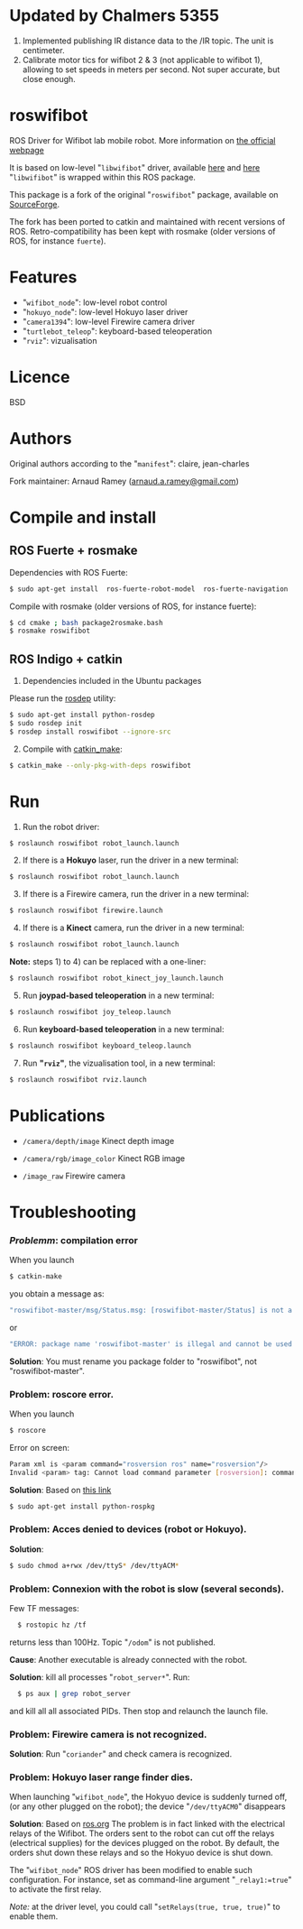 Updated by Chalmers 5355
==========
1. Implemented publishing IR distance data to the /IR topic. The unit is centimeter.
1. Calibrate motor tics for wifibot 2 & 3 (not applicable to wifibot 1), allowing to set speeds in meters per second. Not super accurate, but close enough.


roswifibot
==========

ROS Driver for Wifibot lab mobile robot.
More information on
  [the official webpage](http://www.wifibot.com)

It is based on low-level "```libwifibot```" driver, available
[here](http://sourceforge.net/projects/libwifibot/)
  and
[here](https://svn.code.sf.net/p/roswifibot/code/trunk/)
"```libwifibot```" is wrapped within this ROS package.

This package is a fork of the original "```roswifibot```" package, available on [SourceForge](http://sourceforge.net/projects/roswifibot/).

The fork has been ported to catkin and maintained with recent versions of ROS.
Retro-compatibility has been kept with rosmake
(older versions of ROS, for instance ```fuerte```).

Features
========

  - "```wifibot_node```":     low-level robot control
  - "```hokuyo_node```":      low-level Hokuyo laser driver
  - "```camera1394```":       low-level Firewire camera driver
  - "```turtlebot_teleop```": keyboard-based teleoperation
  - "```rviz```":             vizualisation


Licence
=======
BSD


Authors
=======
Original authors according to the "```manifest```": claire, jean-charles

Fork maintainer: Arnaud Ramey (arnaud.a.ramey@gmail.com)


Compile and install
===================

ROS Fuerte + rosmake
--------------------

Dependencies with ROS Fuerte:

```bash
$ sudo apt-get install  ros-fuerte-robot-model  ros-fuerte-navigation  ros-fuerte-laser-drivers  ros-fuerte-viz ros-fuerte-perception ros-fuerte-camera1394  ros-fuerte-turtlebot-apps
```

Compile with rosmake (older versions of ROS, for instance fuerte):

```bash
$ cd cmake ; bash package2rosmake.bash
$ rosmake roswifibot
```

ROS Indigo + catkin
-------------------

1. Dependencies included in the Ubuntu packages

Please run the [rosdep](http://docs.ros.org/independent/api/rosdep/html/) utility:

```bash
$ sudo apt-get install python-rosdep
$ sudo rosdep init
$ rosdep install roswifibot --ignore-src
```

2. Compile with [catkin_make](http://wiki.ros.org/catkin/commands/catkin_make):

```bash
$ catkin_make --only-pkg-with-deps roswifibot
```

Run
===

1) Run the robot driver:

```bash
$ roslaunch roswifibot robot_launch.launch
```

2) If there is a **Hokuyo** laser, run the driver in a new terminal:

```bash
$ roslaunch roswifibot robot_launch.launch
```

3) If there is a Firewire camera, run the driver in a new terminal:

```bash
$ roslaunch roswifibot firewire.launch
```

4) If there is a **Kinect** camera, run the driver in a new terminal:

```bash
$ roslaunch roswifibot robot_launch.launch
```

**Note:** steps 1) to 4) can be replaced with a one-liner:

```bash
$ roslaunch roswifibot robot_kinect_joy_launch.launch
```

5) Run **joypad-based teleoperation** in a new terminal:

```bash
$ roslaunch roswifibot joy_teleop.launch
```

6) Run **keyboard-based teleoperation** in a new terminal:

```bash
$ roslaunch roswifibot keyboard_teleop.launch
```

7) Run **"```rviz```"**, the vizualisation tool, in a new terminal:

```bash
$ roslaunch roswifibot rviz.launch
```


Publications
============

  - `/camera/depth/image`
    Kinect depth image

  - `/camera/rgb/image_color`
    Kinect RGB image

  - `/image_raw`
    Firewire camera


Troubleshooting
===============

### ***Problemm***: compilation error

When you launch
```bash
$ catkin-make
```
you obtain a message as:

```bash
"roswifibot-master/msg/Status.msg: [roswifibot-master/Status] is not a legal type name"
```
or

```bash
"ERROR: package name 'roswifibot-master' is illegal and cannot be used in message generation."
```

**Solution**:
You must rename you package folder to "roswifibot", not "roswifibot-master".

### **Problem**: roscore error.
When you launch
```bash
$ roscore
```

Error on screen:
```bash
Param xml is <param command="rosversion ros" name="rosversion"/>
Invalid <param> tag: Cannot load command parameter [rosversion]: command [rosversion ros] returned with code [1].
```

**Solution**:
Based on [this link](http://answers.ros.org/question/44996/cannot-run-roscore-due-to-error-in-rosversion/)

```bash
$ sudo apt-get install python-rospkg
```


### **Problem**: Acces denied to devices (robot or Hokuyo).

**Solution**:

```bash
$ sudo chmod a+rwx /dev/ttyS* /dev/ttyACM*
```


### **Problem**: Connexion with the robot is slow (several seconds).
Few TF messages:
```bash
  $ rostopic hz /tf
```
returns less than 100Hz.
Topic "```/odom```" is not published.

**Cause**:
Another executable is already connected with the robot.

**Solution**:
kill all processes "```robot_server*```".
Run:

```bash
  $ ps aux | grep robot_server
```

and kill all all associated PIDs.
Then stop and relaunch the launch file.


### **Problem**: Firewire camera is not recognized.

**Solution**:
Run "```coriander```" and check camera is recognized.


### **Problem**: Hokuyo laser range finder dies.
When launching "```wifibot_node```", the Hokyuo device is suddenly turned off,
(or  any other plugged on the robot);
the device "```/dev/ttyACM0```" disappears

**Solution**:
Based on [ros.org](http://wiki.ros.org/hokuyo_node/Troubleshooting)
The problem is in fact linked with the electrical relays of the Wifibot.
The orders sent to the robot can cut off the relays
(electrical supplies) for the devices plugged on the robot.
By default, the orders shut down these relays and so the Hokyuo device
is shut down.

The "```wifibot_node```" ROS driver has been modified to enable such configuration.
For instance, set as command-line argument "```_relay1:=true```"
to activate the first relay.

*Note:*
at the driver level, you could call
"```setRelays(true, true, true)```"
to enable them.
